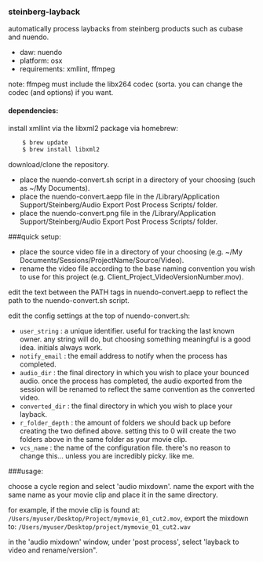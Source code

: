 ### steinberg-layback
automatically process laybacks from steinberg products such as cubase and nuendo.

- daw: nuendo
- platform: osx
- requirements: xmllint, ffmpeg

note: ffmpeg must include the libx264 codec (sorta. you can change the codec (and options) if you want. 

#### dependencies:

install xmllint via the libxml2 package via homebrew:
```sh
    $ brew update
    $ brew install libxml2
```

download/clone the repository.

- place the nuendo-convert.sh script in a directory of your choosing (such as ~/My Documents).
- place the nuendo-convert.aepp file in the /Library/Application Support/Steinberg/Audio Export Post Process Scripts/ folder.
- place the nuendo-convert.png file in the /Library/Application Support/Steinberg/Audio Export Post Process Scripts/ folder.

###quick setup:

  - place the source video file in a directory of your choosing (e.g. ~/My Documents/Sessions/ProjectName/Source/Video). 
  - rename the video file according to the base naming convention you wish to use for this project (e.g. Client_Project_VideoVersionNumber.mov).

edit the text between the PATH tags in nuendo-convert.aepp to reflect the path to the nuendo-convert.sh script.

edit the config settings at the top of nuendo-convert.sh:
  
   - ```user_string``` : a unique identifier. useful for tracking the last known owner. any string will do, but choosing something meaningful is a good idea. initials always work. 
   - ```notify_email``` : the email address to notify when the process has completed. 
   - ```audio_dir``` : the final directory in which you wish to place your bounced audio. once the process has completed, the audio exported from the session will be renamed to reflect the same convention as the converted video.  
   - ```converted_dir``` : the final directory in which you wish to place your layback. 
   - ```r_folder_depth``` : the amount of folders we should back up before creating the two defined above. setting this to 0 will create the two folders above in the same folder as your movie clip. 
   - ```vcs_name``` : the name of the configuration file. there's no reason to change this... unless you are incredibly picky. like me. 

###usage:

  choose a cycle region and select 'audio mixdown'. name the export with the same name as your movie clip and place it in the same directory. 
  
  for example, if the movie clip is found at: ```/Users/myuser/Desktop/Project/mymovie_01_cut2.mov```, export the mixdown to: ```/Users/myuser/Desktop/project/mymovie_01_cut2.wav```
  
  in the 'audio mixdown' window, under 'post process', select 'layback to video and rename/version".
 
  


